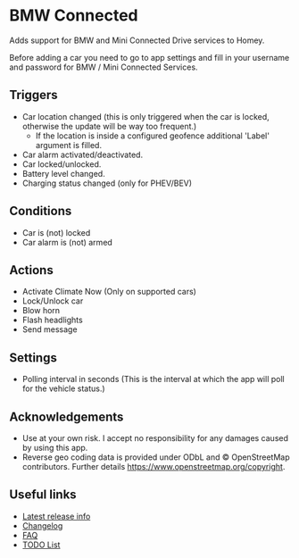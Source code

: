 # BMW Connected

Adds support for BMW and Mini Connected Drive services to Homey.

Before adding a car you need to go to app settings and fill in your username and password for BMW / Mini Connected Services.

## Triggers
- Car location changed (this is only triggered when the car is locked, otherwise the update will be way too frequent.)
  - If the location is inside a configured geofence additional 'Label' argument is filled.
- Car alarm activated/deactivated.
- Car locked/unlocked.
- Battery level changed.
- Charging status changed (only for PHEV/BEV)

## Conditions
- Car is (not) locked
- Car alarm is (not) armed

## Actions
- Activate Climate Now (Only on supported cars)
- Lock/Unlock car
- Blow horn
- Flash headlights
- Send message

## Settings
- Polling interval in seconds (This is the interval at which the app will poll for the vehicle status.)

## Acknowledgements
- Use at your own risk. I accept no responsibility for any damages caused by using this app.
- Reverse geo coding data is provided under ODbL and © OpenStreetMap contributors. Further details https://www.openstreetmap.org/copyright.

## Useful links
- [Latest release info](https://community.athom.com/t/app-bmw-connected/49199/2)
- [Changelog](https://community.athom.com/t/app-bmw-connected/49199/3)
- [FAQ](https://community.athom.com/t/app-bmw-connected/49199/4)
- [TODO List](https://community.athom.com/t/app-bmw-connected/49199/5)